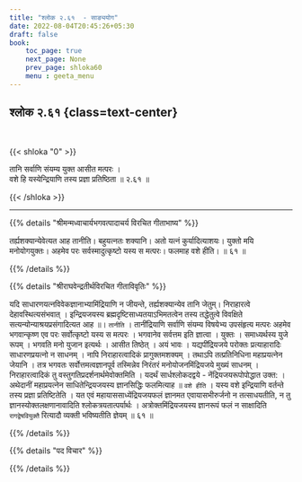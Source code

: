 ```yaml
---
title: "श्लोक २.६१  - साङ्ययोग"
date: 2022-08-04T20:45:26+05:30
draft: false
book:
    toc_page: true
    next_page: None
    prev_page: shloka60
    menu : geeta_menu
---
```




## श्लोक २.६१ {class=text-center}

<br/>

{{< shloka  "0"  >}}

तानि सर्वाणि संयम्य युक्त आसीत मत्परः ।  
वशे हि यस्येन्द्रियाणि तस्य प्रज्ञा प्रतिष्ठिता  ॥ २.६१ ॥

{{< /shloka >}}

---


{{% details "श्रीमन्मध्वाचार्यभगवत्पादाचर्य विरचित  गीताभाष्य" %}}

तर्ह्यशक्यान्येवेत्यत आह तानीति। बहुयत्नतः शक्यानि। अतो यत्नं कुर्यादित्याशयः। युक्तो मयि मनोयोगयुक्तः। अहमेव परः सर्वस्मादुत्कृष्टो यस्य स मत्परः। फलमाह वशे हीति। ॥ ६१ ॥


{{% /details %}}



{{% details "श्रीराघवेन्द्रतीर्थविरचित गीताविवृतिः" %}}

यदि साधारणयत्नविवेकज्ञानाभ्यामिंद्रियाणि न जीयन्ते, तर्ह्यशक्यान्येव तानि
जेतुम्‌। निराहारत्वे देहावस्थित्यसंभवात्‌ । इन्द्रियजयस्य
ब्रह्मदृष्टिसाध्यतयाऽभिमतत्वेन तस्य तद्धेतुत्वे विवक्षिते
सत्यन्योन्याश्रयप्रसंगादित्यत आह ॥। `तानीति` । तानींद्रियाणि सर्वाणि संयम्य
विषयेभ्य उपसंहृत्य मत्परः अहमेव भगवान्कृष्ण एव परः सर्वोत्कृष्टो यस्य
स मत्परः । भगवानेव सर्वत्तम इति ज्ञात्वा । युक्तः । समाध्यर्थस्य युजे रूपम्‌
। भगवति मनो युजान इत्यर्थः । आसीत तिष्ठेत्‌ । अयं भावः । यद्यपींद्रियजये
परोक्तः प्रत्याहारादिः साधारणप्रयत्नो न साधनम्‌ । नापि निराहारत्वादिकं
प्रागुक्तमशक्यम्‌ । तथाऽपि तत्प्रतिनिधिना महाप्रयत्नेन जेयानि । तत्र भगवतः
सर्वोत्तमत्वज्ञानपूर्व तस्मिन्नेव निरंतरं मनोयोजनमिंद्रियजये मुख्यं साधनम्‌ ।
निराहारत्वादिकं तु वस्तुगतिप्रदर्शनार्थमेवोक्तमिति । यदर्थं सार्धश्लोकदद्वये -
नेंद्रियजयरूपोपोद्धात उक्त: । अथेदानीं महाप्रयत्नेन साधितेन्द्रियजयस्य
ज्ञानसिद्धिः फलमित्याह ॥ `वशे हीति` । यस्य वशे इन्द्रियाणि वर्तन्ते तस्य
प्रज्ञा प्रतिष्टितेति । यत एवं महायाससाध्येंद्रियजयफलं ज्ञानमत
एवायासभीरुर्जनो न तत्साधयतीति, न तु ज्ञानस्योक्तलक्षणानावादिति
श्लोकत्रयतात्पर्यार्थः । अत्रोक्तमिंद्रियजयस्य ज्ञानरूपं फलं न साक्षादिति
`रागद्वेषवियुक्तै` रित्यादौ व्यक्ती भविष्यतीति ज्ञेयम्‌ ॥ ६१ ॥

{{% /details %}}

{{% details "पद विचार" %}}


{{% /details %}}
